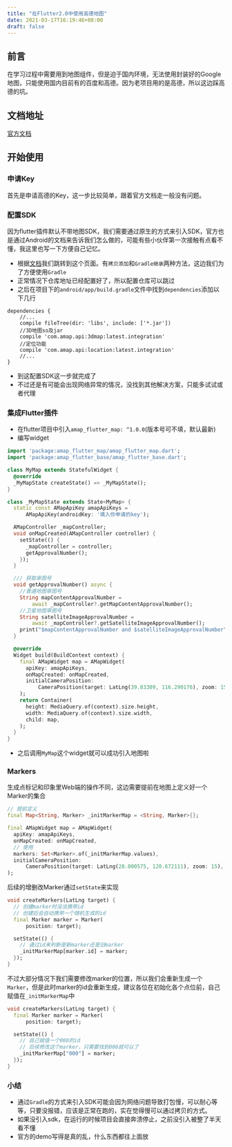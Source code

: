 ```yaml
---
title: "在Flutter2.0中使用高德地图"
date: 2021-03-17T16:19:46+08:00
draft: false
---
```


## 前言
在学习过程中需要用到地图组件，但是迫于国内环境，无法使用封装好的Google地图，只能使用国内目前有的百度和高德。因为老项目用的是高德，所以这边踩高德的坑。

## 文档地址
[官方文档](https://developer.amap.com/api/flutter/gettingstarted)

## 开始使用
### 申请Key
首先是申请高德的Key，这一步比较简单，跟着官方文档走一般没有问题。

### 配置SDK
因为flutter插件默认不带地图SDK，我们需要通过原生的方式来引入SDK，官方也是通过Android的文档来告诉我们怎么做的，可能有些小伙伴第一次接触有点看不懂，我这里也写一下方便自己记忆。
* 根据[文档](https://developer.amap.com/api/android-sdk/guide/create-project/android-studio-create-project)我们跳转到这个页面。有`拷贝添加`和`Gradle继承`两种方法，这边我们为了方便使用`Gradle`
* 正常情况下仓库地址已经配置好了，所以配置仓库可以跳过
* 之后在项目下的`android/app/build.gradle`文件中找到`dependencies`添加以下几行
```
dependencies {
    //...
    compile fileTree(dir: 'libs', include: ['*.jar'])
    //3D地图so及jar
    compile 'com.amap.api:3dmap:latest.integration'
    //定位功能
    compile 'com.amap.api:location:latest.integration'
    //...
}
```
* 到这配置SDK这一步就完成了
* 不过还是有可能会出现网络异常的情况，没找到其他解决方案，只能多试试或者代理

### 集成Flutter插件
* 在flutter项目中引入`amap_flutter_map: ^1.0.0`(版本号可不填，默认最新)
* 编写widget
```dart
import 'package:amap_flutter_map/amap_flutter_map.dart';
import 'package:amap_flutter_base/amap_flutter_base.dart';

class MyMap extends StatefulWidget {
  @override
  _MyMapState createState() => _MyMapState();
}

class _MyMapState extends State<MyMap> {
  static const AMapApiKey amapApiKeys =
      AMapApiKey(androidKey: '填入你申请的key');

  AMapController _mapController;
  void onMapCreated(AMapController controller) {
    setState(() {
      _mapController = controller;
      getApprovalNumber();
    });
  }

  /// 获取审图号
  void getApprovalNumber() async {
    //普通地图审图号
    String mapContentApprovalNumber =
        await _mapController?.getMapContentApprovalNumber();
    //卫星地图审图号
    String satelliteImageApprovalNumber =
        await _mapController?.getSatelliteImageApprovalNumber();
    print("$mapContentApprovalNumber and $satelliteImageApprovalNumber");
  }

  @override
  Widget build(BuildContext context) {
    final AMapWidget map = AMapWidget(
      apiKey: amapApiKeys,
      onMapCreated: onMapCreated,
      initialCameraPosition:
          CameraPosition(target: LatLng(39.83309, 116.290176), zoom: 15),
    );
    return Container(
      height: MediaQuery.of(context).size.height,
      width: MediaQuery.of(context).size.width,
      child: map,
    );
  }
}
```
* 之后调用`MyMap`这个widget就可以成功引入地图啦

### Markers
生成点标记和印象里Web端的操作不同，这边需要提前在地图上定义好一个Marker的集合
```dart
// 提前定义
final Map<String, Marker> _initMarkerMap = <String, Marker>{};

final AMapWidget map = AMapWidget(
  apiKey: amapApiKeys,
  onMapCreated: onMapCreated,
  // 使用
  markers: Set<Marker>.of(_initMarkerMap.values),
  initialCameraPosition:
      CameraPosition(target: LatLng(28.000575, 120.672111), zoom: 15),
);
```
后续的增删改Marker通过`setState`来实现
```dart
void createMarkers(LatLng target) {
  // 创建marker时没法携带id
  // 创建后会自动携带一个随机生成的id
  final Marker marker = Marker(
      position: target);

  setState(() {
    // 通过id来判断是新marker还是旧marker
    _initMarkerMap[marker.id] = marker;
  });
}
```
不过大部分情况下我们需要修改marker的位置，所以我们会重新生成一个`Marker`，但是此时marker的id会重新生成，建议各位在初始化各个点位前，自己赋值在`_initMarkerMap`中
```dart
void createMarkers(LatLng target) {
  final Marker marker = Marker(
      position: target);

  setState(() {
    // 自己赋值一个000的id
    // 后续修改这个marker，只需要找到000就可以了
    _initMarkerMap["000"] = marker;
  });
}
```

### 小结
* 通过`Gradle`的方式来引入SDK可能会因为网络问题导致打包慢，可以耐心等等，只要没报错，应该是正常在跑的，实在觉得慢可以通过拷贝的方式。
* 如果没引入sdk，在运行的时候项目会直接奔溃停止，之前没引入被整了半天看不懂
* 官方的demo写得是真的乱，什么东西都往上面放